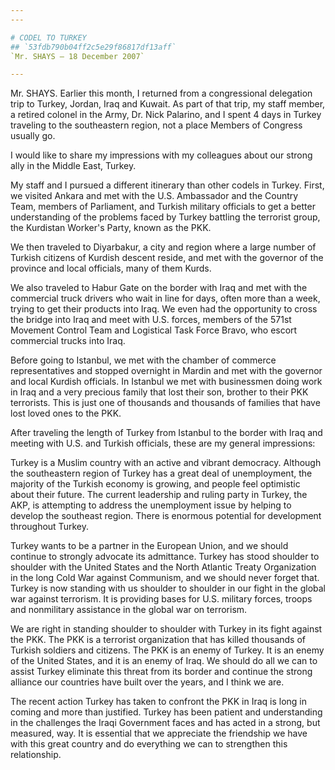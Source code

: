 ```yaml
---
---

# CODEL TO TURKEY
## `53fdb790b04ff2c5e29f86817df13aff`
`Mr. SHAYS — 18 December 2007`

---
```



Mr. SHAYS. Earlier this month, I returned from a congressional 
delegation trip to Turkey, Jordan, Iraq and Kuwait. As part of that 
trip, my staff member, a retired colonel in the Army, Dr. Nick 
Palarino, and I spent 4 days in Turkey traveling to the southeastern 
region, not a place Members of Congress usually go.

I would like to share my impressions with my colleagues about our 
strong ally in the Middle East, Turkey.

My staff and I pursued a different itinerary than other codels in 
Turkey. First, we visited Ankara and met with the U.S. Ambassador and 
the Country Team, members of Parliament, and Turkish military officials 
to get a better understanding of the problems faced by Turkey battling 
the terrorist group, the Kurdistan Worker's Party, known as the PKK.

We then traveled to Diyarbakur, a city and region where a large 
number of Turkish citizens of Kurdish descent reside, and met with the 
governor of the province and local officials, many of them Kurds.

We also traveled to Habur Gate on the border with Iraq and met with 
the commercial truck drivers who wait in line for days, often more than 
a week, trying to get their products into Iraq. We even had the 
opportunity to cross the bridge into Iraq and meet with U.S. forces, 
members of the 571st Movement Control Team and Logistical Task Force 
Bravo, who escort commercial trucks into Iraq.



Before going to Istanbul, we met with the chamber of commerce 
representatives and stopped overnight in Mardin and met with the 
governor and local Kurdish officials. In Istanbul we met with 
businessmen doing work in Iraq and a very precious family that lost 
their son, brother to their PKK terrorists. This is just one of 
thousands and thousands of families that have lost loved ones to the 
PKK.

After traveling the length of Turkey from Istanbul to the border with 
Iraq and meeting with U.S. and Turkish officials, these are my general 
impressions:

Turkey is a Muslim country with an active and vibrant democracy. 
Although the southeastern region of Turkey has a great deal of 
unemployment, the majority of the Turkish economy is growing, and 
people feel optimistic about their future. The current leadership and 
ruling party in Turkey, the AKP, is attempting to address the 
unemployment issue by helping to develop the southeast region. There is 
enormous potential for development throughout Turkey.

Turkey wants to be a partner in the European Union, and we should 
continue to strongly advocate its admittance. Turkey has stood shoulder 
to shoulder with the United States and the North Atlantic Treaty 
Organization in the long Cold War against Communism, and we should 
never forget that. Turkey is now standing with us shoulder to shoulder 
in our fight in the global war against terrorism. It is providing bases 
for U.S. military forces, troops and nonmilitary assistance in the 
global war on terrorism.

We are right in standing shoulder to shoulder with Turkey in its 
fight against the PKK. The PKK is a terrorist organization that has 
killed thousands of Turkish soldiers and citizens. The PKK is an enemy 
of Turkey. It is an enemy of the United States, and it is an enemy of 
Iraq. We should do all we can to assist Turkey eliminate this threat 
from its border and continue the strong alliance our countries have 
built over the years, and I think we are.

The recent action Turkey has taken to confront the PKK in Iraq is 
long in coming and more than justified. Turkey has been patient and 
understanding in the challenges the Iraqi Government faces and has 
acted in a strong, but measured, way. It is essential that we 
appreciate the friendship we have with this great country and do 
everything we can to strengthen this relationship.
